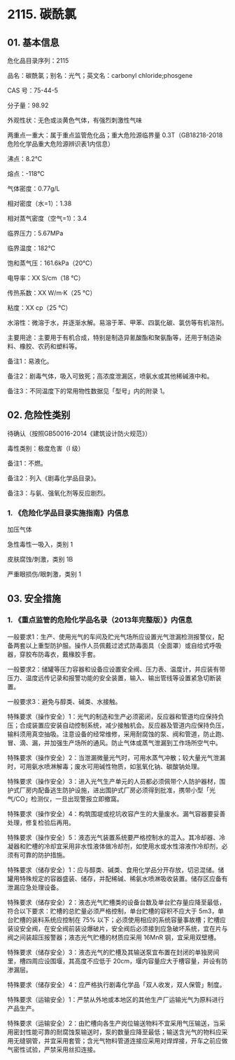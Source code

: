 # 2115. 碳酰氯

## 01. 基本信息

危化品目录序列：2115

品名：碳酰氯；别名：光气；英文名：carbonyl chloride;phosgene

CAS 号：75-44-5

分子量：98.92

外观性状：无色或淡黄色气体，有强烈刺激性气味

两重点一重大：属于重点监管危化品；重大危险源临界量 0.3T（GB18218-2018危险化学品重大危险源辨识表1内信息）

沸点：8.2℃

熔点：-118℃

气体密度：0.77g/L

相对密度（水=1）：1.38

相对蒸气密度（空气=1)：3.4

临界压力：5.67MPa

临界温度：182℃

饱和蒸气压：161.6kPa（20℃）

电导率：XX S/cm（18 ℃）

传热系数：XX W/m·K（25 ℃）

粘度：XX cp（25 ℃）

水溶性：微溶于水，并逐渐水解。易溶于苯、甲苯、四氯化碳、氯仿等有机溶剂。

主要用途：主要用于有机合成，特别是制造异氰酸酯和聚氨酯等，还用于制造染料、橡胶、农药和塑料等。

备注1：易液化。

备注2：剧毒气体，吸入可致死；高浓度泄漏区，喷氨水或其他稀碱液中和。

备注3：不同温度下的常用物性数据见「型号」内的附录 1。

## 02. 危险性类别

待确认（按照GB50016-2014《建筑设计防火规范》）

毒性类别：极度危害（I 级）

备注1：不燃。

备注2：列入《剧毒化学品目录》。

备注3：与氨、强氧化剂等反应剧烈。

### 1. 《危险化学品目录实施指南》内信息

加压气体

急性毒性一吸入，类别 1 

皮肤腐蚀/刺激，类别 1B 

严重眼损伤/眼刺激，类别 1

## 03. 安全措施

### 1. 《重点监管的危险化学品名录（2013年完整版）》内信息

一般要求1：生产、使用光气的车间及贮光气场所应设置光气泄漏检测报警仪，配备两套以上重型防护服。操作人员佩戴过滤式防毒面具（全面罩）或自给式呼吸器，穿胶布防毒衣，戴椽胶手套。

一般要求2：储罐等压力容器和设备应设置安全阀、压力表、温度计，并应装有带压力、温度远传记录和报警功能的安全装置，输入、输出管线等设置紧急切断装置。

一般要求3：避免与醇类、碱类、水接触。

特殊要求（操作安全）1：光气的制造和生产必须密闭，反应器和管道均应保持负压；合成装置应安装自动控制系统，减少接触机会。反应器及管道内应保持负压，输料须用真空抽吸。注意设备的经常维修，采用耐腐蚀的泵、阀和管道，防止跑、冒、滴、漏，并加强生产场所的通风。防止气体或蒸气泄漏到工作场所空气中。

特殊要求（操作安全）2：当泄漏微量光气时，可用水蒸气冲散；较大量光气泄漏时，可用氨水喷淋解毒；废水可用碱性物质，如氢氧化钠、碳酸钠处理。

特殊要求（操作安全）3：进入光气生产单元的人员都必须佩带个人防护器材，围护式厂房内配备逃生防护设施，进出围护式厂房必须得到批准，携带小型「光气/CO」检测仪，一旦出现警报立即撤窩。

特殊要求（操作安全）4：构筑围堤或挖坑收容产生的大量废水。漏气容器要妥善处理，修复检验后再用。

特殊要求（操作安全）5：液态光气装置系统要严格控制水的混入。其冷却器、冷凝器和贮槽的冷却宜采用非水性液体做冷却剂，如使用水或水性溶液作冷却剂，必须有可靠的防护措施。

特殊要求（储存安全）1：应与醇类、碱类、食用化学品分开存放，切忌混储。储罐用特殊规定的容器盛装、储存，并配稀碱、稀氨水喷淋吸收装置。储存区应备有泄漏应急处理设备。

特殊要求（储存安全）2：液态光气贮槽类的设备台数及单台贮存量应降至最低，符合以下要求：贮槽的总贮量必须严格控制，单台贮槽的容积不应大于 5m3，单台贮槽的装料系统应控制在 75% 以下；必须使用相应的系统容量事故槽；贮槽应装设安全阀，在安全阀前装设爆破片，安全阀后必须接到应急破坏系统，宜在片与阀之间装超压报警器；液态光气贮槽的材质应采用 16MnR 钢，宜采用双壁槽。

特殊要求（储存安全）3：液态光气的贮槽及其输送泵宜布置在封闭的单独房间里，槽四周应设围堰，其高度不应低于 20cm，堰内容量应大于槽容量，并设有防渗漏层。

特殊要求（储存安全）4：应严格执行剧毒化学品「双人收发，双人保管」制度。

特殊要求（运输安全）1：严禁从外地或本地区的其他生产厂运输光气为原料进行产品生产。

特殊要求（运输安全）2：由贮槽向各生产岗位输送物料不宜采用气压输送，当采用密封性能可靠的耐腐蚀泵输送时，泵的数量应降至最低；输送含光气的物料应采用无缝钢管，并宜采用套管；含光气物料管道连接应采用对焊焊接，开车之前应做气密性试验，严禁采用丝扣连接。

